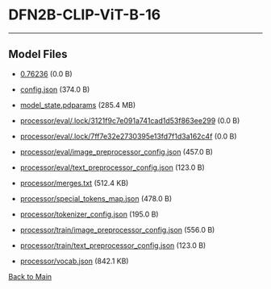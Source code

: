 
# DFN2B-CLIP-ViT-B-16
---



## Model Files

- [0.76236](https://paddlenlp.bj.bcebos.com/models/community/paddlemix/CLIP/DFN2B-CLIP-ViT-B-16/0.76236) (0.0 B)

- [config.json](https://paddlenlp.bj.bcebos.com/models/community/paddlemix/CLIP/DFN2B-CLIP-ViT-B-16/config.json) (374.0 B)

- [model_state.pdparams](https://paddlenlp.bj.bcebos.com/models/community/paddlemix/CLIP/DFN2B-CLIP-ViT-B-16/model_state.pdparams) (285.4 MB)

- [processor/eval/.lock/3121f9c7e091a741cad1d53f863ee299](https://paddlenlp.bj.bcebos.com/models/community/paddlemix/CLIP/DFN2B-CLIP-ViT-B-16/processor/eval/.lock/3121f9c7e091a741cad1d53f863ee299) (0.0 B)

- [processor/eval/.lock/7ff7e32e2730395e13fd7f1d3a162c4f](https://paddlenlp.bj.bcebos.com/models/community/paddlemix/CLIP/DFN2B-CLIP-ViT-B-16/processor/eval/.lock/7ff7e32e2730395e13fd7f1d3a162c4f) (0.0 B)

- [processor/eval/image_preprocessor_config.json](https://paddlenlp.bj.bcebos.com/models/community/paddlemix/CLIP/DFN2B-CLIP-ViT-B-16/processor/eval/image_preprocessor_config.json) (457.0 B)

- [processor/eval/text_preprocessor_config.json](https://paddlenlp.bj.bcebos.com/models/community/paddlemix/CLIP/DFN2B-CLIP-ViT-B-16/processor/eval/text_preprocessor_config.json) (123.0 B)

- [processor/merges.txt](https://paddlenlp.bj.bcebos.com/models/community/paddlemix/CLIP/DFN2B-CLIP-ViT-B-16/processor/merges.txt) (512.4 KB)

- [processor/special_tokens_map.json](https://paddlenlp.bj.bcebos.com/models/community/paddlemix/CLIP/DFN2B-CLIP-ViT-B-16/processor/special_tokens_map.json) (478.0 B)

- [processor/tokenizer_config.json](https://paddlenlp.bj.bcebos.com/models/community/paddlemix/CLIP/DFN2B-CLIP-ViT-B-16/processor/tokenizer_config.json) (195.0 B)

- [processor/train/image_preprocessor_config.json](https://paddlenlp.bj.bcebos.com/models/community/paddlemix/CLIP/DFN2B-CLIP-ViT-B-16/processor/train/image_preprocessor_config.json) (556.0 B)

- [processor/train/text_preprocessor_config.json](https://paddlenlp.bj.bcebos.com/models/community/paddlemix/CLIP/DFN2B-CLIP-ViT-B-16/processor/train/text_preprocessor_config.json) (123.0 B)

- [processor/vocab.json](https://paddlenlp.bj.bcebos.com/models/community/paddlemix/CLIP/DFN2B-CLIP-ViT-B-16/processor/vocab.json) (842.1 KB)


[Back to Main](../../../)